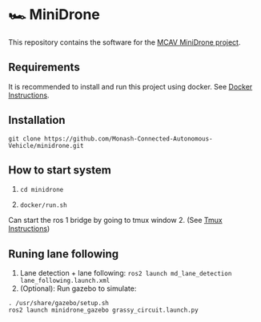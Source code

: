 # 🏎️ MiniDrone 

This repository contains the software for the [MCAV MiniDrone project](https://sites.google.com/student.monash.edu/minidrone).

## Requirements
It is recommended to install and run this project using docker. See [Docker Instructions](./docker/README.md).

## Installation
`git clone https://github.com/Monash-Connected-Autonomous-Vehicle/minidrone.git`

## How to start system
1. `cd minidrone`

2. `docker/run.sh`

Can start the ros 1 bridge by going to tmux window 2. (See [Tmux Instructions](./docker/tmux_instructions.md))

## Runing lane following
1. Lane detection + lane following: `ros2 launch md_lane_detection lane_following.launch.xml`
2. (Optional): Run gazebo to simulate: 
```
. /usr/share/gazebo/setup.sh
ros2 launch minidrone_gazebo grassy_circuit.launch.py 
```
